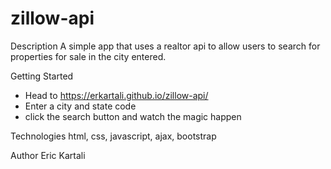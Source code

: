 # zillow-api

Description
A simple app that uses a realtor api to allow users to search for properties for sale in the city entered.

Getting Started
- Head to https://erkartali.github.io/zillow-api/
- Enter a city and state code 
- click the search button and watch the magic happen

Technologies
html, css, javascript, ajax, bootstrap

Author
Eric Kartali
